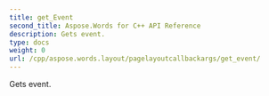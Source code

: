 ```yaml
---
title: get_Event
second_title: Aspose.Words for C++ API Reference
description: Gets event. 
type: docs
weight: 0
url: /cpp/aspose.words.layout/pagelayoutcallbackargs/get_event/
---
```


Gets event. 

